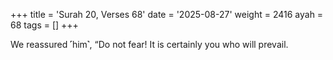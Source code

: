 +++
title = 'Surah 20, Verses 68'
date = '2025-08-27'
weight = 2416
ayah = 68
tags = []
+++

We reassured ˹him˺, “Do not fear! It is certainly you who will prevail.